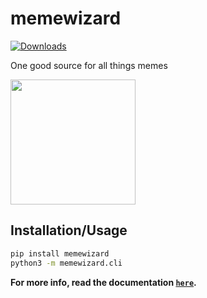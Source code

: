 # memewizard
[![Downloads](https://static.pepy.tech/badge/memewizard/month)](https://pepy.tech/project/memewizard)

One good source for all things memes

<img src="https://ajskateboarder.github.io/memewizard/_images/logo.png" height=200>

## Installation/Usage

```bash
pip install memewizard
python3 -m memewizard.cli
```

**For more info, read the documentation [`here`](https://ajskateboarder.github.io/memewizard/).**
